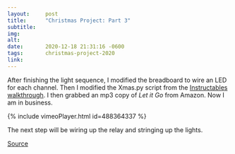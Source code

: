 ```yaml
---
layout:     post
title:      "Christmas Project: Part 3"
subtitle:   
img:        
alt:        
date:       2020-12-18 21:31:16 -0600
tags:       christmas-project-2020
link:       
---
```


After finishing the light sequence, I modified the breadboard to wire an LED for each channel. Then I modified the Xmas.py script from the [Instructables walkthrough](https://www.instructables.com/Raspberry-Pi-Christmas-Tree-Light-Show/). I then grabbed an mp3 copy of _Let it Go_ from Amazon. Now I am in business.

{% include vimeoPlayer.html id=488364337 %}

The next step will be wiring up the relay and stringing up the lights.

[Source](https://github.com/groomsy/christmas-pi-project/blob/main/Xmas.py)
